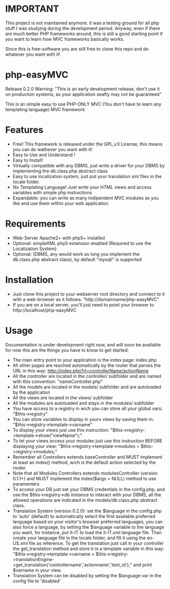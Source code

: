 IMPORTANT
==============
This project is not maintained anymore. it was a testing ground for all php stuff I was studying during the development period. Anyway, even if there are much better PHP frameworks around, this is still a good starting point if you want to learn how MVC frameworks basically works.

Since this is free-software you are still free to clone this repo and do whatever you want with it!

php-easyMVC
==============

Release 0.2.0
Warning: "This is an early development release, don't use it on production systems, as your application seafty may
not be guaranteed" 

This is an simple easy to use PHP-ONLY MVC (You don't have to learn any templating language) MVC framework

Features
==============

- Free! This framework is released under the GPL_v3 License, this means you can do wathever you want with it!
- Easy to Use and Understand !
- Easy to Install!
- Virtually compatible with any DBMS, just write a driver for your DBMS by implementing the db.class.php abstract class
- Easy to use localization system, just put your translation xml files in the locale folder.
- No Templating Language! Just write your HTML views and access variables with simple php instructions
- Expandable: you can write as many indipendent MVC modules as you like and use them within your web application

Requirements
==============

- Web-Server Apache2+ with php5+ installed
- Optional: simpleXML php5 extension enabled (Required to use the Localization System)
- Optional: (DBMS, any would work as long you implement the db.class.php abstract class), by default "mysqli" is supported

Installation
==============

- Just clone this project to your webserver root directory and connect to it with a web-browser as it follows:
  "http://domainname/php-easyMVC"
- If you are on a local server, you'll just need to point your browser to http://localhost/php-easyMVC

Usage
==============

Documentation is under development right now, and will soon be available for now this are the things you have to know to get started:

- The main entry point to your application is the index page: index.php
- All other pages are reached automatically by the router that parses the URL in this way:
  http://index.php?rt=controllerName/actionName
- All the controller are located in the controller/ subfolder and are named with this convention: "nameController.php"
- All the models are located in the models/ subfolder and are autoloaded by the application
- All the views are located in the views/ subfolder
- All the modules are autoloaded and stays in the modules/ subfolder
- You have access to a registry in wich you can store all your global vars: "$this->registry"
- You can store variables to display in yours views by saving them in: "$this->registry->template->varname"
- To display your views just use this instruction: "$this->registry->template->show("viewName");"
- To let your views access your modules just use this instruction BEFORE displaying your view: 
  "$this->registry->template->modules = $this->registry->modules;"
- Remember all Controllers extends baseController and MUST implement at least an index() method, wich is the default action selected by the router.
- Note that all Modules Controllers extends modulesController (version 0.1.1+) and MUST implement the index($args = NULL) method to use paramenters
- To access your DB just set your DBMS credentials in the config.php, and use the $this->registry->db instance to interact with your DBMS, all the allowed operations are indicated in the models/db.class.php abstract class.
- Translation System (version 0.2.0): set the $language in the config.php to 'auto' (default) to automatically select the first available preferred language based on your visitor's browser preferred languages, you can also force a language, by setting the $language variable to the language you want, for instance, put it-IT to load the it-IT.xml language file. Than create your language file in the locale folder, and fill it using the en-US.xml file as reference. To get the translation just call in your controller the get_translation method and store it in a template variable in this way: "$this->registry->template->varname = $this->registry->translationEngine->get_translation('controllername','actionname','text_id');" and print $varname in your view.
- Translation System can be disabled by setting the $language var in the config file to 'disabled'
